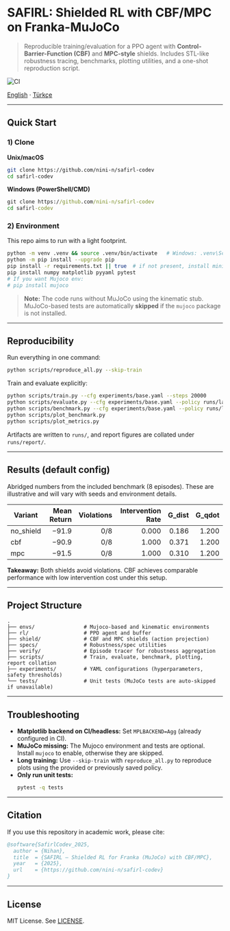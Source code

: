 # SAFIRL: Shielded RL with CBF/MPC on Franka-MuJoCo

> Reproducible training/evaluation for a PPO agent with **Control-Barrier-Function (CBF)** and **MPC-style** shields. Includes STL-like robustness tracing, benchmarks, plotting utilities, and a one-shot reproduction script.

![CI](https://github.com/nini-n/safirl-codev/actions/workflows/ci.yml/badge.svg)

[English](README.md) · [Türkçe](README_TR.md)

---

## Quick Start

### 1) Clone
**Unix/macOS**
```bash
git clone https://github.com/nini-n/safirl-codev
cd safirl-codev
```

**Windows (PowerShell/CMD)**
```bat
git clone https://github.com/nini-n/safirl-codev
cd safirl-codev
```

### 2) Environment
This repo aims to run with a light footprint.

```bash
python -m venv .venv && source .venv/bin/activate   # Windows: .venv\Scripts\activate
python -m pip install --upgrade pip
pip install -r requirements.txt || true  # if not present, install minimal set below
pip install numpy matplotlib pyyaml pytest
# If you want Mujoco env:
# pip install mujoco
```

> **Note:** The code runs without MuJoCo using the kinematic stub. MuJoCo-based tests are automatically **skipped** if the `mujoco` package is not installed.

---

## Reproducibility

Run everything in one command:

```bash
python scripts/reproduce_all.py --skip-train
```

Train and evaluate explicitly:

```bash
python scripts/train.py --cfg experiments/base.yaml --steps 20000
python scripts/evaluate.py --cfg experiments/base.yaml --policy runs/latest.pt --episodes 5
python scripts/benchmark.py --cfg experiments/base.yaml --policy runs/latest.pt --episodes 8
python scripts/plot_benchmark.py
python scripts/plot_metrics.py
```

Artifacts are written to `runs/`, and report figures are collated under `runs/report/`.

---

## Results (default config)

Abridged numbers from the included benchmark (8 episodes). These are illustrative and will vary with seeds and environment details.

| Variant     | Mean Return | Violations | Intervention Rate | G_dist | G_qdot |
|-------------|------------:|-----------:|------------------:|-------:|-------:|
| no_shield   |     −91.9   |       0/8  |             0.000 |  0.186 |  1.200 |
| cbf         |     −90.9   |       0/8  |             1.000 |  0.371 |  1.200 |
| mpc         |     −91.5   |       0/8  |             1.000 |  0.310 |  1.200 |

**Takeaway:** Both shields avoid violations. CBF achieves comparable performance with low intervention cost under this setup.

---

## Project Structure

```
.
├── envs/                # Mujoco-based and kinematic environments
├── rl/                  # PPO agent and buffer
├── shield/              # CBF and MPC shields (action projection)
├── specs/               # Robustness/spec utilities
├── verify/              # Episode tracer for robustness aggregation
├── scripts/             # Train, evaluate, benchmark, plotting, report collation
├── experiments/         # YAML configurations (hyperparameters, safety thresholds)
└── tests/               # Unit tests (MuJoCo tests are auto-skipped if unavailable)
```

---

## Troubleshooting

- **Matplotlib backend on CI/headless:** Set `MPLBACKEND=Agg` (already configured in CI).  
- **MuJoCo missing:** The Mujoco environment and tests are optional. Install `mujoco` to enable, otherwise they are skipped.  
- **Long training:** Use `--skip-train` with `reproduce_all.py` to reproduce plots using the provided or previously saved policy.  
- **Only run unit tests:**
  ```bash
  pytest -q tests
  ```

---

## Citation

If you use this repository in academic work, please cite:

```bibtex
@software{SafirlCodev_2025,
  author = {Nihan},
  title  = {SAFIRL — Shielded RL for Franka (MuJoCo) with CBF/MPC},
  year   = {2025},
  url    = {https://github.com/nini-n/safirl-codev}
}
```

---

## License

MIT License. See [LICENSE](LICENSE).

